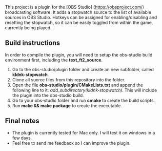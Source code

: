 This project is a plugin for the [OBS Studio] (https://obsproject.com/) broadcasting software. It adds a stopwatch source to the list of available sources in OBS Studio. Hotkeys can be assigned for enabling/disabling and resetting the stopwatch, so it can be easily toggled from within the game, currently being played.

## Build instructions
In order to compile the plugin, you will need to setup the obs-studio build environment first, including the **text_ft2_source**.

1. Go to the obs-studio/plugin folder and create an new subfolder, called **kldnk-stopwatch**.
2. Clone all suorce files from this repository into the folder.
3. Open the file **obs-studio/plugin/CMakeLists.txt** and append the following line to it: *add_subdirectory(kldnk-stopwatch)*. This will include the plugin into the obs-studio build.
4. Go to your obs-studio folder and run **cmake** to create the build scripts.
5. Run **make && make package** to create the executable.

## Final notes
* The plugin is currently tested for Mac only. I will test it on windows in a few days.
* Feel free to send me feedback so I can improve the plugin.
